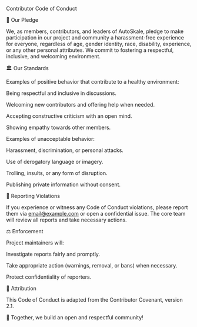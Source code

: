 Contributor Code of Conduct

📜 Our Pledge

We, as members, contributors, and leaders of AutoSkale, pledge to make participation in our project and community a harassment-free experience for everyone, regardless of age, gender identity, race, disability, experience, or any other personal attributes. We commit to fostering a respectful, inclusive, and welcoming environment.

🏛️ Our Standards

Examples of positive behavior that contribute to a healthy environment:

Being respectful and inclusive in discussions.

Welcoming new contributors and offering help when needed.

Accepting constructive criticism with an open mind.

Showing empathy towards other members.

Examples of unacceptable behavior:

Harassment, discrimination, or personal attacks.

Use of derogatory language or imagery.

Trolling, insults, or any form of disruption.

Publishing private information without consent.

📢 Reporting Violations

If you experience or witness any Code of Conduct violations, please report them via email@example.com or open a confidential issue. The core team will review all reports and take necessary actions.

⚖️ Enforcement

Project maintainers will:

Investigate reports fairly and promptly.

Take appropriate action (warnings, removal, or bans) when necessary.

Protect confidentiality of reporters.

🔗 Attribution

This Code of Conduct is adapted from the Contributor Covenant, version 2.1.

🌟 Together, we build an open and respectful community!


